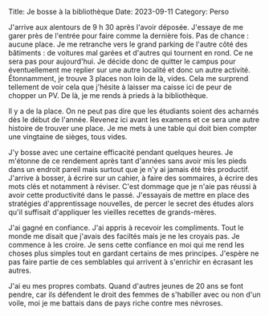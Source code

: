 Title: Je bosse à la bibliothèque
Date: 2023-09-11
Category: Perso

J'arrive aux alentours de 9 h 30 après l'avoir déposée. J'essaye de me garer 
près de l'entrée pour faire comme la dernière fois. Pas de chance : aucune 
place. Je me retranche vers le grand parking de l'autre côté des bâtiments 
\: de voitures mal garées et d'autres qui tournent en rond. Ce ne sera pas 
pour aujourd'hui. Je décide donc de quitter le campus pour éventuellement 
me replier sur une autre localité et donc un autre activité. Étonnamment, je 
trouve 3 places non loin de là, vides. Cela me surprend tellement de voir 
cela que j'hésite à laisser ma caisse ici de peur de chopper un PV. De là, 
je me rends à prieds à la bibliothèque.

Il y a de la place. On ne peut pas dire que les étudiants soient des 
acharnés dès le début de l'année. Revenez ici avant les examens et ce sera 
une autre histoire de trouver une place. Je me mets à une table qui doit 
bien compter une vingtaine de sièges, tous vides. 

J'y bosse avec une certaine efficacité pendant quelques heures. Je m'étonne 
de ce rendement après tant d'années sans avoir mis les pieds dans un 
endroit pareil mais surtout que je n'y ai jamais été très productif. 
J'arrive à bosser, à écrire sur un cahier, à faire des sommaires, à écrire 
des mots clés et notamment à réviser. C'est dommage que je n'aie pas réussi 
à avoir cette productivité dans le passé. J'essayais de mettre en place des 
stratégies d'apprentissage nouvelles, de percer le secret des études alors 
qu'il suffisait d'appliquer les vieilles recettes de grands-mères.

J'ai gagné en confiance. J'ai appris à recevoir les compliments. Tout le 
monde me disait que j'avais des faciltés mais je ne les croyais pas. Je 
commence à les croire. Je sens cette confiance en moi qui me rend les 
choses plus simples tout en gardant certains de mes principes. J'espère ne 
pas faire partie de ces semblables qui arrivent à s'enrichir en écrasant 
les autres.

J'ai eu mes propres combats. Quand d'autres jeunes de 20 ans se font 
pendre, car ils défendent le droit des femmes de s'habiller avec ou non d'un 
voile, moi je me battais dans de pays riche contre mes névroses.